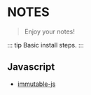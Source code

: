# NOTES
> Enjoy your notes!

::: tip
Basic install steps.
:::

## Javascript
  - [immutable-js](https://github.com/immutable-js/immutable-js) 
